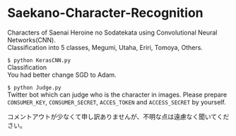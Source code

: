 # Saekano-Character-Recognition

Characters of Saenai Heroine no Sodatekata using Convolutional Neural Networks(CNN).  
Classification into 5 classes, Megumi, Utaha, Eriri, Tomoya, Others.

` $ python KerasCNN.py `  
Classification  
You had better change SGD to Adam.

` $ python Judge.py `  
Twitter bot which can judge who is the character in images.
Please prepare `CONSUMER_KEY`, `CONSUMER_SECRET`, `ACCES_TOKEN` and `ACCESS_SECRET` by yourself.

コメントアウトが少なくて申し訳ありませんが、不明な点は遠慮なく聞いてください。
